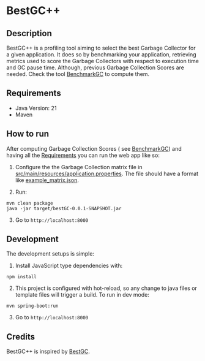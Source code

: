 # BestGC++

## Description

BestGC++ is a profiling tool aiming to select the best Garbage Collector for a given application. It does so by benchmarking
your application, retrieving metrics used to score the Garbage Collectors with respect to execution time and GC pause time.
Although, previous Garbage Collection Scores are needed. Check the tool [BenchmarkGC](https://github.com/guilhas07/benchmark-gc) to compute them.

## Requirements

- Java Version: 21
- Maven

## How to run

After computing Garbage Collection Scores ( see [BenchmarkGC](https://github.com/guilhas07/benchmark-gc)) and having all the [Requirements](#requirements) you can run the web app like so:

1. Configure the the Garbage Collection matrix file in [src/main/resources/application.properties](src/main/resources/application.properties). The file should have a format
   like [example_matrix.json](example_matrix.json).

2. Run:

```
mvn clean package
java -jar target/bestGC-0.0.1-SNAPSHOT.jar
```

3. Go to `http://localhost:8000`

## Development

The development setups is simple:

1. Install JavaScript type dependencies with:

```
npm install
```

2. This project is configured with hot-reload, so any change to java files or template files will trigger a build. To run in
   dev mode:

```
mvn spring-boot:run
```

3. Go to `http://localhost:8000`

## Credits

BestGC++ is inspired by [BestGC](https://github.com/SaTaSo/BestGC-Software).
